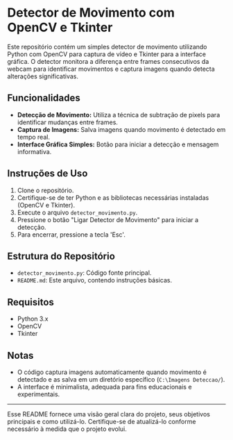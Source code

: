 # Detector de Movimento com OpenCV e Tkinter

Este repositório contém um simples detector de movimento utilizando Python com OpenCV para captura de vídeo e Tkinter para a interface gráfica. O detector monitora a diferença entre frames consecutivos da webcam para identificar movimentos e captura imagens quando detecta alterações significativas.

## Funcionalidades

- **Detecção de Movimento:** Utiliza a técnica de subtração de pixels para identificar mudanças entre frames.
- **Captura de Imagens:** Salva imagens quando movimento é detectado em tempo real.
- **Interface Gráfica Simples:** Botão para iniciar a detecção e mensagem informativa.

## Instruções de Uso

1. Clone o repositório.
2. Certifique-se de ter Python e as bibliotecas necessárias instaladas (OpenCV e Tkinter).
3. Execute o arquivo `detector_movimento.py`.
4. Pressione o botão "Ligar Detector de Movimento" para iniciar a detecção.
5. Para encerrar, pressione a tecla 'Esc'.

## Estrutura do Repositório

- `detector_movimento.py`: Código fonte principal.
- `README.md`: Este arquivo, contendo instruções básicas.

## Requisitos

- Python 3.x
- OpenCV
- Tkinter

## Notas

- O código captura imagens automaticamente quando movimento é detectado e as salva em um diretório específico (`C:\Imagens Deteccao/`).
- A interface é minimalista, adequada para fins educacionais e experimentais.

---

Esse README fornece uma visão geral clara do projeto, seus objetivos principais e como utilizá-lo. Certifique-se de atualizá-lo conforme necessário à medida que o projeto evolui.

